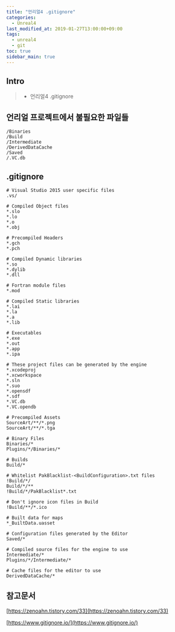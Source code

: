 ```yaml
---
title: "언리얼4 .gitignore"
categories: 
  - Unreal4
last_modified_at: 2019-01-27T13:00:00+09:00
tags: 
  - unreal4 
  - git
toc: true
sidebar_main: true
---
```


## Intro

> - 언리얼4 .gitignore


## 언리얼 프로젝트에서 불필요한 파일들

```
/Binaries
/Build
/Intermediate
/DerivedDataCache
/Saved
/.VC.db
```

## .gitignore


```
# Visual Studio 2015 user specific files
.vs/

# Compiled Object files
*.slo
*.lo
*.o
*.obj

# Precompiled Headers
*.gch
*.pch

# Compiled Dynamic libraries
*.so
*.dylib
*.dll

# Fortran module files
*.mod

# Compiled Static libraries
*.lai
*.la
*.a
*.lib

# Executables
*.exe
*.out
*.app
*.ipa

# These project files can be generated by the engine
*.xcodeproj
*.xcworkspace
*.sln
*.suo
*.opensdf
*.sdf
*.VC.db
*.VC.opendb

# Precompiled Assets
SourceArt/**/*.png
SourceArt/**/*.tga

# Binary Files
Binaries/*
Plugins/*/Binaries/*

# Builds
Build/*

# Whitelist PakBlacklist-<BuildConfiguration>.txt files
!Build/*/
Build/*/**
!Build/*/PakBlacklist*.txt

# Don't ignore icon files in Build
!Build/**/*.ico

# Built data for maps
*_BuiltData.uasset

# Configuration files generated by the Editor
Saved/*

# Compiled source files for the engine to use
Intermediate/*
Plugins/*/Intermediate/*

# Cache files for the editor to use
DerivedDataCache/*
```


## 참고문서

[https://zenoahn.tistory.com/33](https://zenoahn.tistory.com/33)

[https://www.gitignore.io/](https://www.gitignore.io/)